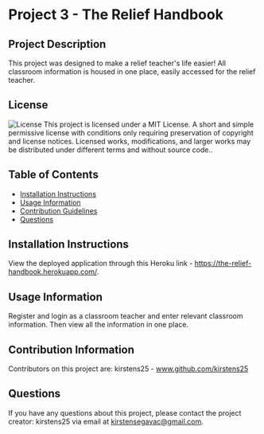 # Project 3 - The Relief Handbook

## Project Description
This project was designed to make a relief teacher's life easier! All classroom information is housed in one place, easily accessed for the relief teacher.
    
## License
![License](https://img.shields.io/badge/licence-MIT-blueviolet)
This project is licensed under a MIT License. A short and simple permissive license with conditions only requiring preservation of copyright and license notices. Licensed works, modifications, and larger works may be distributed under different terms and without source code..

## Table of Contents
    
   - [Installation Instructions](#installation-instructions) 
   - [Usage Information](#usage-information) 
   - [Contribution Guidelines](#contribution-guidelines) 
   - [Questions](#questions) 



## Installation Instructions
View the deployed application through this Heroku link - https://the-relief-handbook.herokuapp.com/.
   
## Usage Information
Register and login as a classroom teacher and enter relevant classroom information. Then view all the information in one place.

## Contribution Information
Contributors on this project are:
kirstens25 - www.github.com/kirstens25

## Questions
If you have any questions about this project, please contact the project creator: kirstens25 via email at kirstensegavac@gmail.com.


